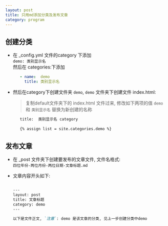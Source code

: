 ```yaml
---
layout: post
title: 只用md添加分类及发布文章
category: program
---
```



## 创建分类
- 在 _config.yml 文件的category 下添加   
    `demo: 类别显示名`  
    然后在 categories:下添加  
    ```yaml
       - name:  demo
         title: 类别显示名 
    ```  

- 然后在category下创建文件夹 `demo`, `demo` 文件夹下创建文件 index.html:  
  > 复制default文件夹下的 index.html 文件过来, 修改如下两项的值 
  > `demo` 和 `类别显示名` 替换为新创建的名称   
  ```html  
     title:  类别显示名 category
        
     {% assign list = site.categories.demo %}
  ```   
  
## 发布文章
- 在 _post 文件夹下创建要发布的文章文件, 文件名格式:   
  `四位年份-两位月份-两位日期-文章标题.md`  
  
- 文章内容开头如下:  
    ```markdown  
    
    ---
    layout: post
    title: 文章标题
    category: demo
    ---
    
    以下是文件正文, `注意`: demo 是该文章的分类, 见上一步创建分类中demo
    ```



